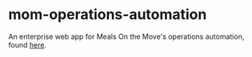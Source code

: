# mom-operations-automation
An enterprise web app for Meals On the Move's operations automation, found [here](https://mom-operations.mattdehaas.dev).
